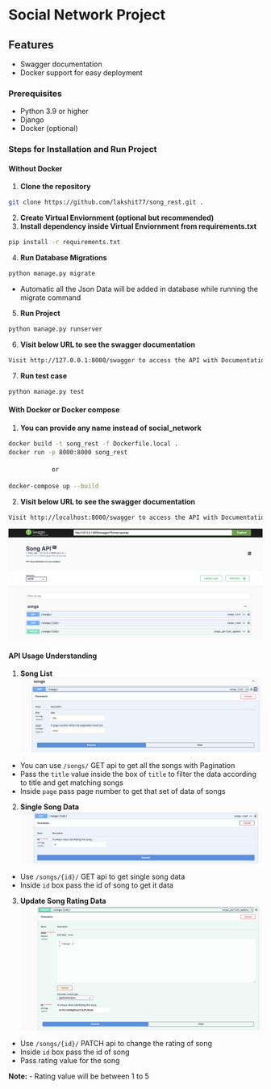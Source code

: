 # Social Network Project

## Features

- Swagger documentation
- Docker support for easy deployment

### Prerequisites

- Python 3.9 or higher
- Django
- Docker (optional)

### Steps for Installation and Run Project

#### Without Docker
1. **Clone the repository**
```bash
git clone https://github.com/lakshit77/song_rest.git .
```
2. **Create Virtual Enviornment (optional but recommended)**
3. **Install dependency inside Virtual Enviornment from requirements.txt**
```bash
pip install -r requirements.txt
```
4. **Run Database Migrations**
```bash
python manage.py migrate
``` 
- Automatic all the Json Data will be added in database while running the migrate command
5. **Run Project**
```bash
python manage.py runserver
```
6. **Visit below URL to see the swagger documentation**
```bash
Visit http://127.0.0.1:8000/swagger to access the API with Documentation
```

7. **Run test case**
```bash
python manage.py test
```

#### With Docker or Docker compose

1. **You can provide any name instead of social_network**
```bash
docker build -t song_rest -f Dockerfile.local . 
docker run -p 8000:8000 song_rest

            or 

docker-compose up --build 
```


2. **Visit below URL to see the swagger documentation**
```bash
Visit http://localhost:8000/swagger to access the API with Documentation
```

![alt text](static/images/full_swagger.png)


#### API Usage Understanding

1. **Song List**
![alt text](static/images/all_songs_swagger.png)
- You can use `/songs/` GET api to get all the songs with Pagination
- Pass the `title` value inside the box of `title` to filter the data according to title and get matching songs
- Inside `page` pass page number to get that set of data of songs

2. **Single Song Data**
![alt text](static/images/single_song_swagger.png)
- Use `/songs/{id}/` GET api to get single song data
- Inside `id` box pass the id of song to get it data

3. **Update Song Rating Data**
![alt text](static/images/patch_song_swagger.png)
- Use `/songs/{id}/` PATCH api to change the rating of song
- Inside `id` box pass the id of song
- Pass rating value for the song

**Note:**
    - Rating value will be between 1 to 5



